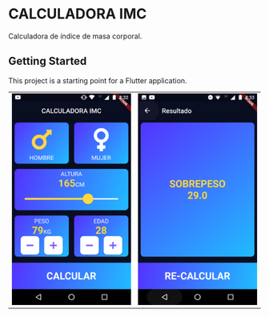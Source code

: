 # CALCULADORA IMC

Calculadora de índice de masa corporal.

## Getting Started

This project is a starting point for a Flutter application.

|                   |                   |
| ----------------- | ----------------- |
| ![](img/bmi1.png) | ![](img/bmi2.png) |


